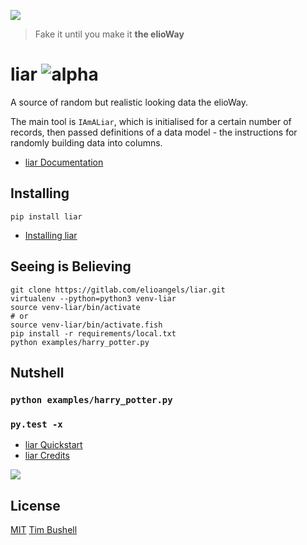 ![](https://elioway.gitlab.io/elioangels/liar/elio-liar-logo.png)

> Fake it until you make it **the elioWay**

# liar ![alpha](https://elioway.gitlab.io/static/alpha.png "alpha")

A source of random but realistic looking data the elioWay.

The main tool is `IAmALiar`, which is initialised for a certain number of records, then passed definitions of a data model - the instructions for randomly building data into columns.

- [liar Documentation](https://elioway.gitlab.io/elioangels/liar)

## Installing

```shell
pip install liar
```

- [Installing liar](https://elioway.gitlab.io/elioangels/liar/installing.html)

## Seeing is Believing

```shell
git clone https://gitlab.com/elioangels/liar.git
virtualenv --python=python3 venv-liar
source venv-liar/bin/activate
# or
source venv-liar/bin/activate.fish
pip install -r requirements/local.txt
python examples/harry_potter.py
```

## Nutshell

### `python examples/harry_potter.py`

### `py.test -x`

- [liar Quickstart](https://elioway.gitlab.io/elioangels/liar/quickstart.html)
- [liar Credits](https://elioway.gitlab.io/elioangels/liar/credits.html)

![](https://elioway.gitlab.io/elioangels/liar/apple-touch-icon.png)

## License

[MIT](LICENSE) [Tim Bushell](mailto:tcbushell@gmail.com)
